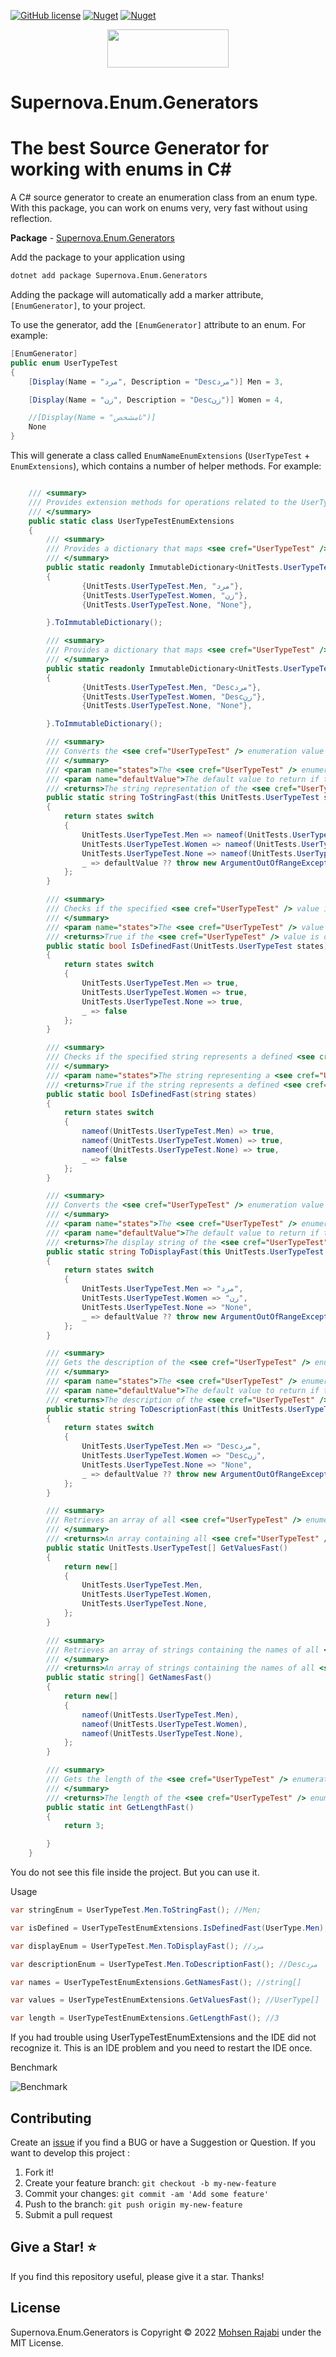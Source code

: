 ﻿[![GitHub license](https://img.shields.io/badge/license-MIT-blue.svg?style=flat-square)](https://raw.githubusercontent.com/EngRajabi/Enum.Source.Generator/master/LICENSE)
[![Nuget](https://img.shields.io/nuget/dt/Supernova.Enum.Generators?label=Nuget.org%20Downloads&style=flat-square&color=blue)](https://www.nuget.org/packages/Supernova.Enum.Generators)
[![Nuget](https://img.shields.io/nuget/vpre/Supernova.Enum.Generators.svg?label=NuGet)](https://www.nuget.org/packages/Supernova.Enum.Generators)

<p align="center">
 <a href="https://www.buymeacoffee.com/mohsenrajabi" target="_blank">
  <img src="https://cdn.buymeacoffee.com/buttons/v2/default-orange.png" height="61" width="194" />
 </a>
</p>


# Supernova.Enum.Generators
# The best Source Generator for working with enums in C#
A C# source generator to create an enumeration class from an enum type.
With this package, you can work on enums very, very fast without using reflection.

**Package** - [Supernova.Enum.Generators](https://www.nuget.org/packages/Supernova.Enum.Generators/)

Add the package to your application using

```bash
dotnet add package Supernova.Enum.Generators
```

Adding the package will automatically add a marker attribute, `[EnumGenerator]`, to your project.

To use the generator, add the `[EnumGenerator]` attribute to an enum. For example:

```csharp
[EnumGenerator]
public enum UserTypeTest
{
    [Display(Name = "مرد", Description = "Descمرد")] Men = 3,

    [Display(Name = "زن", Description = "Descزن")] Women = 4,

    //[Display(Name = "نامشخص")]
    None
}
```

This will generate a class called `EnumNameEnumExtensions` (`UserTypeTest` + `EnumExtensions`), which contains a number of helper methods.
For example:

```csharp

    /// <summary>
    /// Provides extension methods for operations related to the UserTypeTest enumeration.
    /// </summary>
    public static class UserTypeTestEnumExtensions
    {
        /// <summary>
        /// Provides a dictionary that maps <see cref="UserTypeTest" /> values to their corresponding display names.
        /// </summary>
        public static readonly ImmutableDictionary<UnitTests.UserTypeTest, string> DisplayNamesDictionary = new Dictionary<UnitTests.UserTypeTest, string>
        {
                {UnitTests.UserTypeTest.Men, "مرد"},
                {UnitTests.UserTypeTest.Women, "زن"},
                {UnitTests.UserTypeTest.None, "None"},

        }.ToImmutableDictionary();

        /// <summary>
        /// Provides a dictionary that maps <see cref="UserTypeTest" /> values to their corresponding descriptions.
        /// </summary>
        public static readonly ImmutableDictionary<UnitTests.UserTypeTest, string> DisplayDescriptionsDictionary = new Dictionary<UnitTests.UserTypeTest, string>
        {
                {UnitTests.UserTypeTest.Men, "Descمرد"},
                {UnitTests.UserTypeTest.Women, "Descزن"},
                {UnitTests.UserTypeTest.None, "None"},

        }.ToImmutableDictionary();

        /// <summary>
        /// Converts the <see cref="UserTypeTest" /> enumeration value to its string representation.
        /// </summary>
        /// <param name="states">The <see cref="UserTypeTest" /> enumeration value.</param>
        /// <param name="defaultValue">The default value to return if the enumeration value is not recognized.</param>
        /// <returns>The string representation of the <see cref="UserTypeTest" /> value.</returns>
        public static string ToStringFast(this UnitTests.UserTypeTest states, string defaultValue = null)
        {
            return states switch
            {
                UnitTests.UserTypeTest.Men => nameof(UnitTests.UserTypeTest.Men),
                UnitTests.UserTypeTest.Women => nameof(UnitTests.UserTypeTest.Women),
                UnitTests.UserTypeTest.None => nameof(UnitTests.UserTypeTest.None),
                _ => defaultValue ?? throw new ArgumentOutOfRangeException(nameof(states), states, null)
            };
        }

        /// <summary>
        /// Checks if the specified <see cref="UserTypeTest" /> value is defined.
        /// </summary>
        /// <param name="states">The <see cref="UserTypeTest" /> value to check.</param>
        /// <returns>True if the <see cref="UserTypeTest" /> value is defined; otherwise, false.</returns>
        public static bool IsDefinedFast(UnitTests.UserTypeTest states)
        {
            return states switch
            {
                UnitTests.UserTypeTest.Men => true,
                UnitTests.UserTypeTest.Women => true,
                UnitTests.UserTypeTest.None => true,
                _ => false
            };
        }

        /// <summary>
        /// Checks if the specified string represents a defined <see cref="UserTypeTest" /> value.
        /// </summary>
        /// <param name="states">The string representing a <see cref="UserTypeTest" /> value.</param>
        /// <returns>True if the string represents a defined <see cref="UserTypeTest" /> value; otherwise, false.</returns>
        public static bool IsDefinedFast(string states)
        {
            return states switch
            {
                nameof(UnitTests.UserTypeTest.Men) => true,
                nameof(UnitTests.UserTypeTest.Women) => true,
                nameof(UnitTests.UserTypeTest.None) => true,
                _ => false
            };
        }

        /// <summary>
        /// Converts the <see cref="UserTypeTest" /> enumeration value to its display string.
        /// </summary>
        /// <param name="states">The <see cref="UserTypeTest" /> enumeration value.</param>
        /// <param name="defaultValue">The default value to return if the enumeration value is not recognized.</param>
        /// <returns>The display string of the <see cref="UserTypeTest" /> value.</returns>
        public static string ToDisplayFast(this UnitTests.UserTypeTest states, string defaultValue = null)
        {
            return states switch
            {
                UnitTests.UserTypeTest.Men => "مرد",
                UnitTests.UserTypeTest.Women => "زن",
                UnitTests.UserTypeTest.None => "None",
                _ => defaultValue ?? throw new ArgumentOutOfRangeException(nameof(states), states, null)
            };
        }

        /// <summary>
        /// Gets the description of the <see cref="UserTypeTest" /> enumeration value.
        /// </summary>
        /// <param name="states">The <see cref="UserTypeTest" /> enumeration value.</param>
        /// <param name="defaultValue">The default value to return if the enumeration value is not recognized.</param>
        /// <returns>The description of the <see cref="UserTypeTest" /> value.</returns>
        public static string ToDescriptionFast(this UnitTests.UserTypeTest states, string defaultValue = null)
        {
            return states switch
            {
                UnitTests.UserTypeTest.Men => "Descمرد",
                UnitTests.UserTypeTest.Women => "Descزن",
                UnitTests.UserTypeTest.None => "None",
                _ => defaultValue ?? throw new ArgumentOutOfRangeException(nameof(states), states, null)
            };
        }

        /// <summary>
        /// Retrieves an array of all <see cref="UserTypeTest" /> enumeration values.
        /// </summary>
        /// <returns>An array containing all <see cref="UserTypeTest" /> enumeration values.</returns>
        public static UnitTests.UserTypeTest[] GetValuesFast()
        {
            return new[]
            {
                UnitTests.UserTypeTest.Men,
                UnitTests.UserTypeTest.Women,
                UnitTests.UserTypeTest.None,
            };
        }

        /// <summary>
        /// Retrieves an array of strings containing the names of all <see cref="UserTypeTest" /> enumeration values.
        /// </summary>
        /// <returns>An array of strings containing the names of all <see cref="UserTypeTest" /> enumeration values.</returns>
        public static string[] GetNamesFast()
        {
            return new[]
            {
                nameof(UnitTests.UserTypeTest.Men),
                nameof(UnitTests.UserTypeTest.Women),
                nameof(UnitTests.UserTypeTest.None),
            };
        }

        /// <summary>
        /// Gets the length of the <see cref="UserTypeTest" /> enumeration.
        /// </summary>
        /// <returns>The length of the <see cref="UserTypeTest" /> enumeration.</returns>
        public static int GetLengthFast()
        {
            return 3;

        }
    }
```

You do not see this file inside the project. But you can use it.

Usage
```csharp
var stringEnum = UserTypeTest.Men.ToStringFast(); //Men;

var isDefined = UserTypeTestEnumExtensions.IsDefinedFast(UserType.Men); //true;

var displayEnum = UserTypeTest.Men.ToDisplayFast(); //مرد

var descriptionEnum = UserTypeTest.Men.ToDescriptionFast(); //Descمرد

var names = UserTypeTestEnumExtensions.GetNamesFast(); //string[]

var values = UserTypeTestEnumExtensions.GetValuesFast(); //UserType[]

var length = UserTypeTestEnumExtensions.GetLengthFast(); //3
```

If you had trouble using UserTypeTestEnumExtensions and the IDE did not recognize it. This is an IDE problem and you need to restart the IDE once.

Benchmark

![Benchmark](https://raw.githubusercontent.com/EngRajabi/Enum.Source.Generator/master/Supernova.Enum.Generators.png?v=4)

## Contributing

Create an [issue](https://github.com/EngRajabi/Enum.Source.Generator/issues/new) if you find a BUG or have a Suggestion or Question. If you want to develop this project :

1. Fork it!
2. Create your feature branch: `git checkout -b my-new-feature`
3. Commit your changes: `git commit -am 'Add some feature'`
4. Push to the branch: `git push origin my-new-feature`
5. Submit a pull request

## Give a Star! ⭐️

If you find this repository useful, please give it a star. Thanks!

## License

Supernova.Enum.Generators is Copyright © 2022 [Mohsen Rajabi](https://github.com/EngRajabi) under the MIT License.
